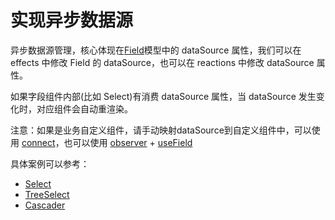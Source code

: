 # 实现异步数据源

异步数据源管理，核心体现在[Field](https://core.formilyjs.org/zh-CN/api/models/field)模型中的 dataSource 属性，我们可以在 effects 中修改 Field 的 dataSource，也可以在 reactions 中修改 dataSource 属性。

如果字段组件内部(比如 Select)有消费 dataSource 属性，当 dataSource 发生变化时，对应组件会自动重渲染。

<Alert>
注意：如果是业务自定义组件，请手动映射dataSource到自定义组件中，可以使用 <a href="https://react.formilyjs.org/zh-CN/api/shared/connect">connect</a>，也可以使用 <a href="https://react.formilyjs.org/zh-CN/api/shared/observer">observer</a> + <a href="https://react.formilyjs.org/zh-CN/api/hooks/use-field">useField</a>
</Alert>

具体案例可以参考：

- [Select](https://antd.formilyjs.org/zh-CN/components/select)
- [TreeSelect](https://antd.formilyjs.org/zh-CN/components/tree-select)
- [Cascader](https://antd.formilyjs.org/zh-CN/components/cascader)
